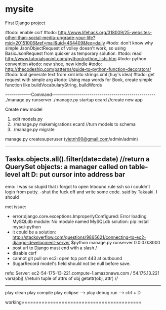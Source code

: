 # mysite
First Django project

#todo: enable csrf
#todo: http://www.lifehack.org/318009/25-websites-other-than-social-media-upgrade-your-life?mid=20151006&ref=mail&uid=464409&feq=daily
#todo: don't know why simple JsonObjectRequest of volley doesn't work, so using BasicJsonRequest from quicker as temporary solution.
#todo: read http://www.tutorialspoint.com/python/python_lists.htm
#todo: python convention
#todo: new shoe, new kindle
#todo: http://thecodeship.com/patterns/guide-to-python-function-decorators/
#todo: tool generate text from xml into strings.xml (huy's idea)
#todo: get request with simple arg
#todo: Using map words for Book, create simple function like buildVocabularyString, buildWords


-------------Command----------------------------------------------------
./manage.py runserver
./manage.py startup ecard //create new app

Create new model
1. edit models.py
2. ./manage.py makemigrations ecard //turn models to schema
3. ./manage.py migrate

manage.py createsuperuser (vietnh90@gmail.com/admin/admin)

-------------------------------------------------------------------------
Tasks.objects.all().filter(date=date) //return a QuerySet
objects: a manager called on table-level
alt D: put cursor into address bar
--------------------------------------------------------------------------


emo: I was so stupid that i forgot to open Inbound rule ssh so i couldn't login from putty.
-shut the fuck off and write some code. said by Takaaki. I should


met issue:
- error:django.core.exceptions.ImproperlyConfigured: Error loading MySQLdb module: No module named MySQLdb
solution: pip install mysql-python
- it could be a solution:
http://stackoverflow.com/questions/9865621/connecting-to-ec2-django-development-server
$python manage.py runserver 0.0.0.0:8000
- post url to Django must end with a slash /
- disable csrf
- cannot git pull on ec2: open tcp port 443 at outbound
- SugarRecord model's field should not be null before save.


refs:
Server: ec2-54-175-13-221.compute-1.amazonaws.com  /  54.175.13.221
vars(obj) //return tuple of attrs of obj
getattr(obj, attr) //
___
play clean
play compile
play eclipse
--> play debug run
--> ctrl + D


working==========================================
